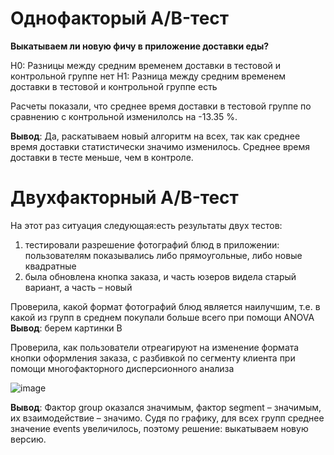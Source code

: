 # Однофакторый A/B-тест

**Выкатываем ли новую фичу в приложение доставки еды?**

H0: Разницы между средним временем доставки в тестовой и контрольной группе нет
H1: Разница между средним временем доставки в тестовой и контрольной группе есть

Расчеты показали, что среднее время доставки в тестовой группе по сравнению с контрольной изменилолсь на -13.35 %.


**Вывод**: Да, раскатываем новый алгоритм на всех, так как среднее время доставки статистически значимо изменилось. Среднее время доставки в тесте меньше, чем в контроле.



# Двухфакторный A/B-тест

На этот раз ситуация следующая:есть результаты двух тестов:

1) тестировали разрешение фотографий блюд в приложении: пользователям показывались либо прямоугольные, либо новые квадратные
2) была обновлена кнопка заказа, и часть юзеров видела старый вариант, а часть – новый

Проверила, какой формат фотографий блюд является наилучшим, т.е. в какой из групп в среднем покупали больше всего при помощи ANOVA 
**Вывод**: берем картинки B

Проверила, как пользователи отреагируют на изменение формата кнопки оформления заказа, с разбивкой по сегменту клиента при помощи многофакторного дисперсионного анализа

![image](https://github.com/user-attachments/assets/edcd6d87-9147-4581-b775-d8373f1e9780)


**Вывод**: Фактор group оказался значимым, фактор segment – значимым, их взаимодействие – значимо. Судя по графику, для всех групп среднее значение events увеличилось, поэтому решение: выкатываем новую версию.
